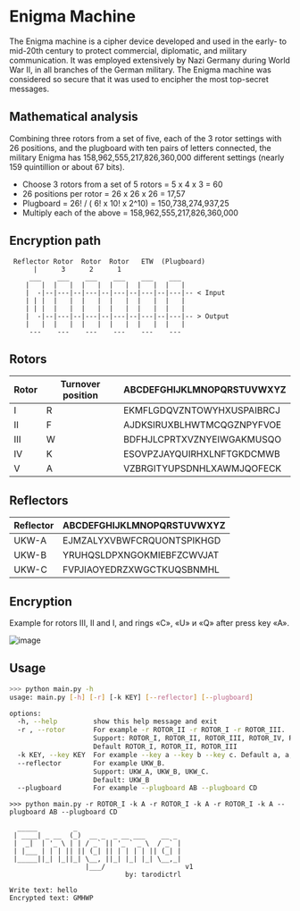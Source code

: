 # Enigma Machine
The Enigma machine is a cipher device developed and used in the early- to mid-20th century to protect commercial, diplomatic, and military communication.
It was employed extensively by Nazi Germany during World War II, in all branches of the German military. The Enigma machine was considered so secure that it was used to encipher the most top-secret messages.

## Mathematical analysis
Combining three rotors from a set of five, each of the 3 rotor settings with 26 positions, and the plugboard with ten pairs of letters connected, the military Enigma has 158,962,555,217,826,360,000 different settings (nearly 159 quintillion or about 67 bits).
- Choose 3 rotors from a set of 5 rotors = 5 x 4 x 3 = 60
- 26 positions per rotor = 26 x 26 x 26 = 17,57
- Plugboard = 26! / ( 6! x 10! x 2^10) = 150,738,274,937,25
- Multiply each of the above = 158,962,555,217,826,360,000

## Encryption path

```
 Reflector Rotor  Rotor  Rotor   ETW  (Plugboard)
      |      3      2      1
     ___    ___    ___    ___    ___    ___
    |   |  |   |  |   |  |   |  |   |  |   |
    |  -|--|---|--|---|--|---|--|---|--|---|-- < Input
    | | |  |   |  |   |  |   |  |   |  |   |
    | | |  |   |  |   |  |   |  |   |  |   |
    |  -|--|---|--|---|--|---|--|---|--|---|-- > Output
    |   |  |   |  |   |  |   |  |   |  |   |
     ---    ---    ---    ---    ---    ---
```

## Rotors
Rotor | Turnover position | ABCDEFGHIJKLMNOPQRSTUVWXYZ
--- | --- | ---
I | R | EKMFLGDQVZNTOWYHXUSPAIBRCJ
II | F | AJDKSIRUXBLHWTMCQGZNPYFVOE
III | W | BDFHJLCPRTXVZNYEIWGAKMUSQO
IV | K | ESOVPZJAYQUIRHXLNFTGKDCMWB
V | A | VZBRGITYUPSDNHLXAWMJQOFECK

## Reflectors
Reflector | ABCDEFGHIJKLMNOPQRSTUVWXYZ
--- | ---
UKW-A | EJMZALYXVBWFCRQUONTSPIKHGD
UKW-B | YRUHQSLDPXNGOKMIEBFZCWVJAT
UKW-C | FVPJIAOYEDRZXWGCTKUQSBNMHL

## Encryption
Example for rotors III, II and I, and rings «C», «U» и «Q» after press key «A».

![image](https://github.com/user-attachments/assets/30fb1726-a9c2-4b43-bd03-fc09aa6e9b9d)

## Usage
```bash
>>> python main.py -h
usage: main.py [-h] [-r] [-k KEY] [--reflector] [--plugboard]

options:
  -h, --help         show this help message and exit
  -r , --rotor       For example -r ROTOR_II -r ROTOR_I -r ROTOR_III.
                     Support: ROTOR_I, ROTOR_II, ROTOR_III, ROTOR_IV, ROTOR_V.
                     Default ROTOR_I, ROTOR_II, ROTOR_III
  -k KEY, --key KEY  For example --key a --key b --key c. Default a, a, a     
  --reflector        For example UKW_B.
                     Support: UKW_A, UKW_B, UKW_C.
                     Default: UKW_B
  --plugboard        For example --plugboard AB --plugboard CD
```

```
>>> python main.py -r ROTOR_I -k A -r ROTOR_I -k A -r ROTOR_I -k A --plugboard AB --plugboard CD 

  _____         _
 | ____| _ __  (_)  __ _  _ __ ___    __ _       
 |  _|  | '_ \ | | / _` || '_ ` _ \  / _` |      
 | |___ | | | || || (_| || | | | | || (_| |      
 |_____||_| |_||_| \__, ||_| |_| |_| \__,_|      
                   |___/                    v1   
                             by: tarodictrl      

Write text: hello
Encrypted text: GMHWP
```
